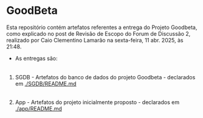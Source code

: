 # GoodBeta
Esta repositório contém artefatos referentes a entrega do Projeto Goodbeta, como explicado no post de Revisão de Escopo 
do Forum de Discussão 2, realizado por Caio Clementino Lamarão na sexta-feira, 11 abr. 2025, às 21:48.  

* As entregas são:   
###### 
  1. SGDB - Artefatos do banco de dados do projeto Goodbeta - declarados em [./SGDB/README.md](./SGDB/README.md)
  
######  
  2. App - Artefatos do projeto inicialmente proposto - declarados em [./app/README.md](./app/README.md)
